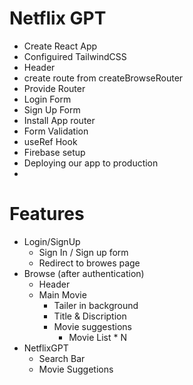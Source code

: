 # Netflix GPT

- Create React App
- Configuired TailwindCSS
- Header
- create route from createBrowseRouter
- Provide Router
- Login Form
- Sign Up Form
- Install App router 
- Form Validation
- useRef Hook
- Firebase setup
- Deploying our app to production
- 


# Features

- Login/SignUp
    - Sign In / Sign up form
    - Redirect to browes page
- Browse (after authentication)
    - Header
    - Main Movie
        - Tailer in background
        - Title & Discription
        - Movie suggestions
            - Movie List * N
- NetflixGPT
    - Search Bar
    - Movie Suggetions
